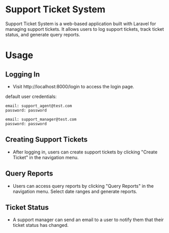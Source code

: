 # Support Ticket System
Support Ticket System is a web-based application built with Laravel for managing support tickets. It allows users to log support tickets, track ticket status, and generate query reports.

# Usage
## Logging In
- Visit http://localhost:8000/login to access the login page.

default user credentials:
```
email: support_agent@test.com
password: password

email: support_manager@test.com
password: password
```

## Creating Support Tickets
- After logging in, users can create support tickets by clicking "Create Ticket" in the navigation menu.

## Query Reports

- Users can access query reports by clicking "Query Reports" in the navigation menu.
Select date ranges and generate reports.

## Ticket Status
- A support manager can send an email to a user to notify them that their ticket status has changed.
